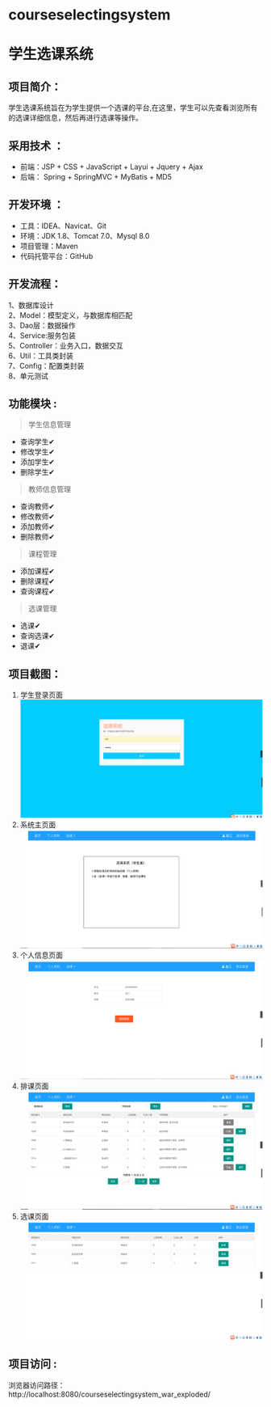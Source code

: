 # courseselectingsystem

# 学生选课系统

## 项目简介：

学生选课系统旨在为学生提供一个选课的平台,在这里，学生可以先查看浏览所有的选课详细信息，然后再进行选课等操作。

## 采用技术 ： 
- 前端：JSP + CSS + JavaScript + Layui + Jquery + Ajax
- 后端： Spring + SpringMVC + MyBatis + MD5

## 开发环境 ：
- 工具：IDEA、Navicat、Git
- 环境：JDK 1.8、Tomcat 7.0、Mysql 8.0
- 项目管理：Maven
- 代码托管平台：GitHub

## 开发流程：  
1、数据库设计  
2、Model：模型定义，与数据库相匹配  
3、Dao层：数据操作  
4、Service:服务包装  
5、Controller：业务入口，数据交互   
6、Util：工具类封装   
7、Config：配置类封装    
8、单元测试    


## 功能模块 :  

> 学生信息管理

- 查询学生✔
- 修改学生✔ 
- 添加学生✔
- 删除学生✔

> 教师信息管理  

 - 查询教师✔
 - 修改教师✔
 - 添加教师✔
 - 删除教师✔

> 课程管理

- 添加课程✔
- 删除课程✔
- 查询课程✔

> 选课管理
 
- 选课✔
- 查询选课✔
- 退课✔


## 项目截图：
1. 学生登录页面  
![](https://raw.githubusercontent.com/KTLeYing/courseselectingsystem/master/image/1.png)
2. 系统主页面  
![](https://raw.githubusercontent.com/KTLeYing/courseselectingsystem/master/image/2.png)
3. 个人信息页面  
![](https://raw.githubusercontent.com/KTLeYing/courseselectingsystem/master/image/3.png)
4. 排课页面  
![](https://raw.githubusercontent.com/KTLeYing/courseselectingsystem/master/image/4.png)
5. 选课页面  
![](https://raw.githubusercontent.com/KTLeYing/courseselectingsystem/master/image/5.png) 


## 项目访问 :  
浏览器访问路径： http://localhost:8080/courseselectingsystem_war_exploded/
